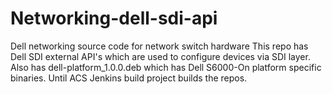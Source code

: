 # Networking-dell-sdi-api
Dell networking source code for network switch hardware
This repo has Dell SDI external API's which are used to configure devices via SDI layer.
Also has dell-platform_1.0.0.deb which has Dell S6000-On platform specific binaries. Until ACS Jenkins build project builds the repos.

